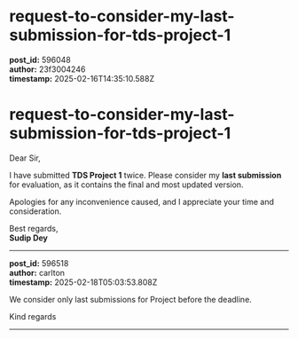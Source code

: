 # request-to-consider-my-last-submission-for-tds-project-1

**post_id:** 596048  
**author:** 23f3004246  
**timestamp:** 2025-02-16T14:35:10.588Z

# request-to-consider-my-last-submission-for-tds-project-1

Dear Sir,

I have submitted **TDS Project 1** twice. Please consider my **last submission** for evaluation, as it contains the final and most updated version.

Apologies for any inconvenience caused, and I appreciate your time and consideration.

Best regards,  
**Sudip Dey**

---

**post_id:** 596518  
**author:** carlton  
**timestamp:** 2025-02-18T05:03:53.808Z

We consider only last submissions for Project before the deadline.

Kind regards

---

